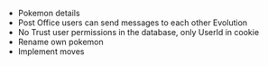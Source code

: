 - Pokemon details
- Post Office
    users can send messages to each other
Evolution
- No Trust
    user permissions in the database, only UserId in cookie 
- Rename own pokemon
- Implement moves

